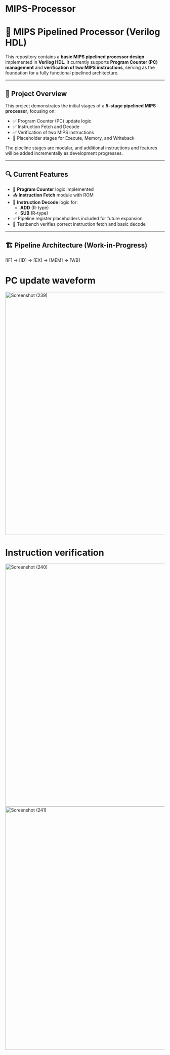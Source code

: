 # MIPS-Processor

# 🚀 MIPS Pipelined Processor (Verilog HDL)

This repository contains a **basic MIPS pipelined processor design** implemented in **Verilog HDL**. It currently supports **Program Counter (PC) management** and **verification of two MIPS instructions**, serving as the foundation for a fully functional pipelined architecture.

---

## 🧠 Project Overview

This project demonstrates the initial stages of a **5-stage pipelined MIPS processor**, focusing on:

- ✅ Program Counter (PC) update logic
- ✅ Instruction Fetch and Decode
- ✅ Verification of two MIPS instructions
- 🚧 Placeholder stages for Execute, Memory, and Writeback

The pipeline stages are modular, and additional instructions and features will be added incrementally as development progresses.

---

## 🔍 Current Features

- 🔁 **Program Counter** logic implemented
- 📥 **Instruction Fetch** module with ROM
- 🔄 **Instruction Decode** logic for:
  - **ADD** (R-type)
  - **SUB** (R-type)
- ✅ Pipeline register placeholders included for future expansion
- 🧪 Testbench verifies correct instruction fetch and basic decode

---

## 🏗️ Pipeline Architecture (Work-in-Progress)

[IF] → [ID] → [EX] → [MEM] → [WB]

# PC update waveform

<img width="1366" height="768" alt="Screenshot (239)" src="https://github.com/user-attachments/assets/1587a116-5bda-4ce9-a23a-0a7a4e788640" />

# Instruction verification

<img width="1366" height="768" alt="Screenshot (240)" src="https://github.com/user-attachments/assets/3a5a6f54-6e9c-4561-b3ad-a294e9ea591a" />
<img width="1366" height="768" alt="Screenshot (241)" src="https://github.com/user-attachments/assets/572a72cd-dad5-40ac-9a27-3eaf955b8b4c" />

